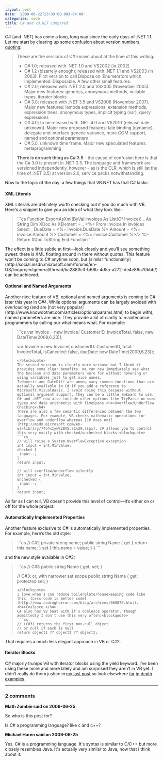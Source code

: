 ```yaml
---
layout: post
date: '2009-06-22T23:09:00.003-04:00'
categories: code
title: C# and VB.NET Compared
---
```



C# (and .NET) has come a long, long way since the early days of .NET 1.1. Let me start by clearing up some confusion about version numbers, [quoting](http://stackoverflow.com/questions/247621/what-are-the-correct-version-numbers-for-c/247623#247623):
<blockquote> 

These are the versions of C# known about at the time of this writing:    <ul>     <li>C# 1.0; released with .NET 1.0 and VS2002 (in 2002)</li>      <li>C# 1.2 (bizarrely enough); released with .NET 1.1 and VS2003 (in 2003). First version to call Dispose on IEnumerators which implemented IDisposable. A few other small features.</li>      <li>C# 2.0; released with .NET 2.0 and VS2005 (November 2005). Major new features: generics, anonymous methods, nullable types, iterator blocks</li>      <li>C# 3.0; released with .NET 3.5 and VS2008 (November 2007). Major new features: lambda expressions, extension methods, expression trees, anonymous types, implicit typing (var), query expressions</li>      <li>C# 4.0; to be released with .NET 4.0 and VS2010 (release date unknown). Major new proposed features: late binding (dynamic), delegate and interface generic variance, more COM support, named and optional parameters</li>      <li>C# 5.0; unknown time frame. Major new speculated features: metaprogramming</li>   </ul>  

**There is no such thing as C# 3.5** - the cause of confusion here is that the C# 3.0 is present in .NET 3.5. The language and framework are versioned independently, however - as is the CLR, which is still (at the time of .NET 3.5) at version 2.0, service packs notwithstanding.
</blockquote>

Now to the topic of the day: a few things that VB.NET has that C# lacks:  <h4>XML Literals</h4>

XML Literals are definitely worth checking out if you do much with VB. Here's a snippet to give you an idea of what they look like:
<blockquote>   
```cs
Function ExportAsXml(ByVal invoices As List(Of Invoice)) _ <span class="kwrd">
As</span> String
  Dim XDoc As XElement = _
      <Invoices xmlns="http://tempuri.org/Schema/…">
          <%= From invoice In invoices Select _
              <Invoice ID  = <%= invoice.ID %>
               DueDate     = <%= invoice.DueDate %>
               Amount      = <%= invoice.Amount %>
               Customer    = <%= invoice.Customer %>/> %>
              </Invoices>
  Return XDoc.ToString
End Function
```
</blockquote>
The effect is a little subtle at first—look closely and you’ll see something sweet: there is XML floating around in there without quotes. This feature won’t be coming to C# anytime soon, but [similar functionality](http://social.msdn.microsoft.com/forums/en-US/linqprojectgeneral/thread/ba2883c0-b66b-4d5a-a272-de4e86c70bbb/) can be achieved.<h4>Optional and Named Arguments</h4>
Another nice feature of VB, optional and named arguments is coming to C# later this year in C#4. While optional arguments can be largely avoided with overloading (and are [not very popular](http://www.knowdotnet.com/articles/optionalparams.html) to begin with), named parameters are nice. They provide a lot of clarity to maintenance programmers by calling our what means what. For example:
<blockquote>
```cs
var Invoice = new Invoice(
CustomerID, InvoiceTotal, false, new DateTime(2009,6,23));

var Invoice = new Invoice(
customerID: CustomerID, total: InvoiceTotal,
isCanceled: false, dueDate: new DateTime(2009,6,23));
```
</blockquote>
The second version is clearly more verbose but I think it provides some clear benefits. We can now immediately see what the boolean and date parameters were for without hovering or using variables just to get nice names.
IsNumeric and DateDiff are among many common functions that are actually available in C# if you add a reference to Microsoft.VisualBasic. I avoid doing this because without optional argument support, they can be a little awkward to use. C# and .NET now also include other options like TryParse on most types and date arithmetic with TimeSpans.<h4>Overflow/Underflow Checking</h4>
There are also a few semantic differences between the two languages. For example, VB checks mathematic operations for overflow and underflow whereas [C# does not](http://msdn.microsoft.com/en-us/library/74b4xzyw%28VS.71%29.aspx). C# allows you to control this very easily with checked/unchecked blocks:<blockquote>
```cs
// will raise a System.OverflowException exception
int input = int.MinValue;
checked {
 input--;
}
return input;

// will overflow/underflow silently
int input = int.MinValue;
unchecked {
 input--;
}
return input;
```
</blockquote>
As far as I can tell, VB doesn’t provide this level of control—it’s either on or off for the whole project.<h4>Automatically Implemented Properties</h4>
Another feature exclusive to C# is automatically implemented properties. For example, here’s the old style:<blockquote>
```cs
// C#2
private string name;
public string Name
{
  get { return this.name; }
  set { this.name = value; }
}
```
</blockquote>
and the new style available in C#3:
<blockquote>
```cs
// C#3
public string Name { get; set; }

// C#3: or, with narrower set scope
public string Name { get; protected set; }
```
</blockquote>
I love when I can reduce boilerplate/housekeeping code like this. [Less code is better code](http://www.codinghorror.com/blog/archives/000878.html).<h4>Coalesce </h4>
C# also has VB beat with it’s coalesce operator, though admittedly I don’t use this very often:<blockquote>
```cs
// (C#3) returns the first non-null object 
// or null if each is null
return object1 ?? object2 ?? object3;
```
</blockquote>
























That requires a much less elegant approach in VB or C#2.<h4>Iterator Blocks</h4>
C# majorly trumps VB with iterator blocks using the yield keyword. I’ve been using these more and more lately and am surprised they aren’t in VB yet. I didn’t really do them justice in [my last post](http://mharen.blogspot.com/2009/04/working-with-yield-keyword-in-c.html) so look elsewhere [for](http://csharpindepth.com/Articles/Chapter6/IteratorBlockImplementation.aspx) [in](http://msdn.microsoft.com/en-us/library/ee5kxzk0%28VS.80%29.aspx) [depth](http://www.developerfusion.com/article/9398/iterators-iterator-blocks-and-data-pipelines-in-c/) [examples](http://www.ondotnet.com/pub/a/dotnet/2004/06/07/liberty.html).

---

### 2 comments

**Math Zombie said on 2009-06-25**

So who is this post for? 

Is C# a programming language? like c and c++?

**Michael Haren said on 2009-06-25**

Yes, C# is a programming language. It's syntax is similar to C/C++ but more closely resembles Java. It's actually very similar to Java, now that I think about it.

